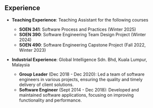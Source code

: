 ## Experience

- **Teaching Experience**: Teaching Assistant for the following courses
  - **SOEN 341**: Software Process and Practices (Winter 2025)
  - **SOEN 390**: Software Engineering Team Design Project (Winter 2024)
  - **SOEN 490**: Software Engineering Capstone Project (Fall 2022, Winter 2023)


- **Industrial Experience**: Global Intelligence Sdn. Bhd, Kuala Lumpur, Malaysia
  - **Group Leader** (Dec 2018 - Dec 2020): Led a team of software engineers in various projects, ensuring the quality and timely delivery of client solutions.
  - **Software Engineer** (Sept 2014 - Dec 2018): Developed and maintained software applications, focusing on improving functionality and performance.
